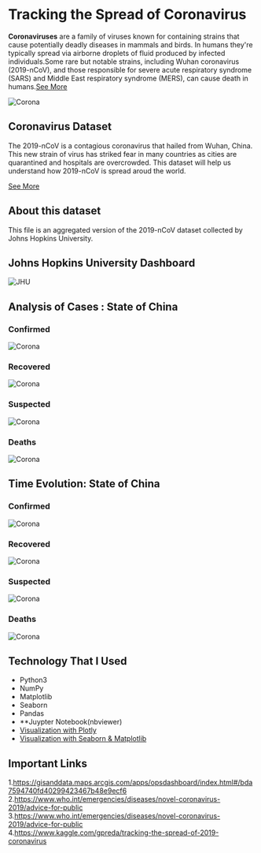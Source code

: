 # Tracking the Spread of Coronavirus
**Coronaviruses** are a family of viruses known for containing strains that cause potentially deadly diseases in mammals and birds. In humans they're typically spread via airborne droplets of fluid produced by infected individuals.Some rare but notable strains, including Wuhan coronavirus (2019-nCoV), and those responsible for severe acute respiratory syndrome (SARS) and Middle East respiratory syndrome (MERS), can cause death in humans.[See More](https://www.sciencealert.com/coronavirus)

![Corona](./figs/corona.png)
## Coronavirus Dataset
The 2019-nCoV is a contagious coronavirus that hailed from Wuhan, China. This new strain of virus has striked fear in many countries as cities are quarantined and hospitals are overcrowded. This dataset will help us understand how 2019-nCoV is spread aroud the world.

[See More](https://www.kaggle.com/brendaso/2019-coronavirus-dataset-01212020-01262020#2019_nC0v_20200121_20200126%20-%20SUMMARY.csv)

## About this dataset
This file is an aggregated version of the 2019-nCoV dataset collected by Johns Hopkins University.

## Johns Hopkins University Dashboard
![JHU](./figs/jhu.png)

## Analysis of Cases : State of China 
### Confirmed 
![Corona](figs/confirmed.png)
### Recovered
![Corona](figs/recovered.png)
### Suspected
![Corona](figs/suspected.png)
### Deaths
![Corona](figs/deaths.png)

## Time Evolution: State of China 
### Confirmed
![Corona](figs/te_confirmed.png)
### Recovered
![Corona](figs/te_recovered.png)
### Suspected 
![Corona](figs/te_suspected.png)
### Deaths 
![Corona](figs/te_deaths.png)


## Technology That I Used
- Python3 
- NumPy
- Matplotlib
- Seaborn 
- Pandas
- **Juypter Notebook(nbviewer)
- [Visualization with Plotly](https://nbviewer.jupyter.org/github/jubayer-hossain/CoronavirusTracking/blob/master/nCoV%20Tracking.ipynb)
- [Visualization with Seaborn & Matplotlib](https://nbviewer.jupyter.org/github/jubayer-hossain/CoronavirusTracking/blob/master/Corona%20Data%20Analysis%20.ipynb)

## Important Links 
1.https://gisanddata.maps.arcgis.com/apps/opsdashboard/index.html#/bda7594740fd40299423467b48e9ecf6
2.https://www.who.int/emergencies/diseases/novel-coronavirus-2019/advice-for-public <br>
3.https://www.who.int/emergencies/diseases/novel-coronavirus-2019/advice-for-public <br>
4.https://www.kaggle.com/gpreda/tracking-the-spread-of-2019-coronavirus
